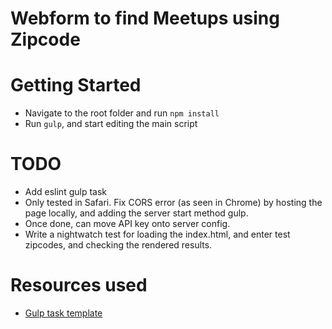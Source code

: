 # Webform to find Meetups using Zipcode

# Getting Started

* Navigate to the root folder and run `npm install`
* Run `gulp`, and start editing the main script

# TODO

* Add eslint gulp task
* Only tested in Safari. Fix CORS error (as seen in Chrome) by hosting the page locally, and adding the server start method gulp.
* Once done, can move API key onto server config.
* Write a nightwatch test for loading the index.html, and enter test zipcodes, and checking the rendered results.

# Resources used

* [Gulp task template](https://gist.github.com/danharper/3ca2273125f500429945)